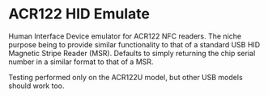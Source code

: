 # ACR122 HID Emulate
Human Interface Device emulator for ACR122 NFC readers. The niche purpose being to provide similar functionality to that of a standard USB HID Magnetic Stripe Reader (MSR). Defaults to simply returning the chip serial number in a similar format to that of a MSR.

Testing performed only on the ACR122U model, but other USB models should work too.